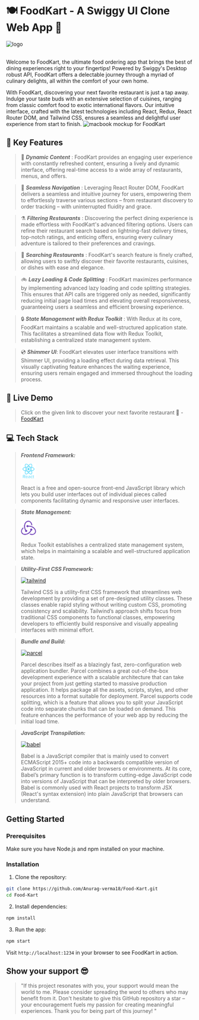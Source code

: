 # :plate_with_cutlery: FoodKart - A Swiggy UI Clone Web App :ramen:

<div>
  <img src="https://res.cloudinary.com/dencbmqyy/image/upload/v1708760628/FoodKart_logo_ce8xbw.png" alt="logo" width="200"  height="auto" />
</div>
</br>

Welcome to FoodKart, the ultimate food ordering app that brings the best of dining experiences right to your fingertips! Powered by Swiggy's Desktop robust API, FoodKart offers a delectable journey through a myriad of culinary delights, all within the comfort of your own home.

With FoodKart, discovering your next favorite restaurant is just a tap away. Indulge your taste buds with an extensive selection of cuisines, ranging from classic comfort food to exotic international flavors. Our intuitive interface, crafted with the latest technologies including React, Redux, React Router DOM, and Tailwind CSS, ensures a seamless and delightful user experience from start to finish.
<img src="https://res.cloudinary.com/dencbmqyy/image/upload/v1712233481/macbookfoodkart_zak4ap.png" alt="macbook mockup for FoodKart" >

## 🎯 Key Features

> :movie_camera: **_Dynamic Content_** : FoodKart provides an engaging user experience with constantly refreshed content, ensuring a lively and dynamic interface, offering real-time access to a wide array of restaurants, menus, and offers.

> :compass: **_Seamless Navigation_** : Leveraging React Router DOM, FoodKart delivers a seamless and intuitive journey for users, empowering them to effortlessly traverse various sections – from restaurant discovery to order tracking – with uninterrupted fluidity and grace.

> :alembic: **_Filtering Restaurants_** : Discovering the perfect dining experience is made effortless with FoodKart's advanced filtering options. Users can refine their restaurant search based on lightning-fast delivery times, top-notch ratings, and enticing offers, ensuring every culinary adventure is tailored to their preferences and cravings.

> :mag_right: **_Searching Restaurants_** : FoodKart's search feature is finely crafted, allowing users to swiftly discover their favorite restaurants, cuisines, or dishes with ease and elegance.

> :bike: **_Lazy Loading & Code Splitting_** : FoodKart maximizes performance by implementing advanced lazy loading and code splitting strategies. This ensures that API calls are triggered only as needed, significantly reducing initial page load times and elevating overall responsiveness, guaranteeing users a seamless and efficient browsing experience.

> :lock: **_State Management with Redux Toolkit_** : With Redux at its core, FoodKart maintains a scalable and well-structured application state. This facilitates a streamlined data flow with Redux Toolkit, establishing a centralized state management system.

> :cd: **_Shimmer UI_**: FoodKart elevates user interface transitions with Shimmer UI, providing a loading effect during data retrieval. This visually captivating feature enhances the waiting experience, ensuring users remain engaged and immersed throughout the loading process.

## :rocket: Live Demo <a name="live-demo"></a>
> Click on the given link to discover your next favorite restaurant :pizza: - [FoodKart](https://foodkart24.netlify.app/)

## :computer: Tech Stack
> **_Frontend Framework:_**
>
> <a href="https://react.dev/" target="_blank" rel="noreferrer"> <img src="https://raw.githubusercontent.com/devicons/devicon/master/icons/react/react-original-wordmark.svg" alt="react" width="40" height="40"/> </a>
>
> React is a free and open-source front-end JavaScript library which lets you build user interfaces out of individual pieces called components facilitating dynamic and responsive user interfaces.

> **_State Management:_**
>
> <a href="https://redux.js.org" target="_blank" rel="noreferrer"> <img src="https://raw.githubusercontent.com/devicons/devicon/master/icons/redux/redux-original.svg" alt="redux" width="40" height="40"/> </a>
>
> Redux Toolkit establishes a centralized state management system, which helps in maintaining a scalable and well-structured application state.

> **_Utility-First CSS Framework:_**
>
> <a href="https://tailwindcss.com/" target="_blank" rel="noreferrer"> <img src="https://www.vectorlogo.zone/logos/tailwindcss/tailwindcss-icon.svg" alt="tailwind" width="40" height="40"/> </a>
>
> Tailwind CSS is a utility-first CSS framework that streamlines web development by providing a set of pre-designed utility classes. These classes enable rapid styling without writing custom CSS, promoting consistency and scalability. Tailwind’s approach shifts focus from traditional CSS components to functional classes, empowering developers to efficiently build responsive and visually appealing interfaces with minimal effort.

> **_Bundle and Build:_**
>
> <a href="https://parceljs.org/" target="_blank" rel="noreferrer"> <img src="https://github.com/parcel-bundler/website/blob/v2/src/assets/parcel%402x.png" alt="parcel" width="60" height="auto"/> </a>
>
> Parcel describes itself as a blazingly fast, zero-configuration web application bundler. Parcel combines a great out-of-the-box development experience with a scalable architecture that can take your project from just getting started to massive production application. It helps package all the assets, scripts, styles, and other resources into a format suitable for deployment. Parcel supports code splitting, which is a feature that allows you to split your JavaScript code into separate chunks that can be loaded on demand. This feature enhances the performance of your web app by reducing the initial load time.

> **_JavaScript Transpilation:_**
>
> <a href="https://babeljs.io/" target="_blank" rel="noreferrer"> <img src="https://github.com/babel/logo/blob/master/babel.png" alt="babel" width="60" height="auto"/> </a>
>
> Babel is a JavaScript compiler that is mainly used to convert ECMAScript 2015+ code into a backwards compatible version of JavaScript in current and older browsers or environments. At its core, Babel’s primary function is to transform cutting-edge JavaScript code into versions of JavaScript that can be interpreted by older browsers. Babel is commonly used with React projects to transform JSX (React's syntax extension) into plain JavaScript that browsers can understand.

## Getting Started

### Prerequisites

Make sure you have Node.js and npm installed on your machine.

### Installation

1. Clone the repository:

```bash
git clone https://github.com/Anurag-verma18/Food-Kart.git
cd Food-Kart
```

2. Install dependencies:

```bash
npm install
```

3. Run the app:

```bash
npm start
```

Visit `http://localhost:1234` in your browser to see FoodKart in action.

## Show your support :sunglasses:

> "If this project resonates with you, your support would mean the world to me. Please consider spreading the word to others who may benefit from it. Don't hesitate to give this GitHub repository a star – your encouragement fuels my passion for creating meaningful experiences. Thank you for being part of this journey! "

